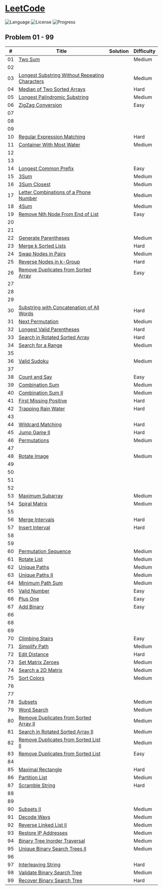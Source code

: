# [LeetCode](https://leetcode.com/problemset/all/)

![Language](https://img.shields.io/badge/Language-Python-blue) ![License](https://img.shields.io/badge/License-MIT-green) ![Progress](https://img.shields.io/badge/Progress-0%20%2F%202355-red)

## Problem 01 - 99

| #   | Title                                                                                                                           | Solution | Difficulty |
| --- | ------------------------------------------------------------------------------------------------------------------------------- | -------- | ---------- |
| 01  | [Two Sum](https://leetcode.com/problems/two-sum/)                                                                               |          | Medium     |
| 02  |                                                                                                                                 |          |            |
| 03  | [Longest Substring Without Repeating Characters](https://leetcode.com/problems/longest-substring-without-repeating-characters/) |          | Medium     |
| 04  | [Median of Two Sorted Arrays](https://leetcode.com/problems/median-of-two-sorted-arrays/)                                       |          | Hard       |
| 05  | [Longest Palindromic Substring](https://leetcode.com/problems/longest-palindromic-substring/)                                   |          | Medium     |
| 06  | [ZigZag Conversion](https://leetcode.com/problems/zigzag-conversion/)                                                           |          | Easy       |
| 07  |                                                                                                                                 |          |            |
| 08  |                                                                                                                                 |          |            |
| 09  |                                                                                                                                 |          |            |
| 10  | [Regular Expression Matching](https://leetcode.com/problems/regular-expression-matching/)                                       |          | Hard       |
| 11  | [Container With Most Water](https://leetcode.com/problems/container-with-most-water/)                                           |          | Medium     |
| 12  |                                                                                                                                 |          |            |
| 13  |                                                                                                                                 |          |            |
| 14  | [Longest Common Prefix](https://leetcode.com/problems/longest-common-prefix)                                                    |          | Easy       |
| 15  | [3Sum](https://leetcode.com/problems/3sum/)                                                                                     |          | Medium     |
| 16  | [3Sum Closest](https://leetcode.com/problems/3sum-closest/)                                                                     |          | Medium     |
| 17  | [Letter Combinations of a Phone Number](https://leetcode.com/problems/letter-combinations-of-a-phone-number/)                   |          | Medium     |
| 18  | [4Sum](https://leetcode.com/problems/4sum/)                                                                                     |          | Medium     |
| 19  | [Remove Nth Node From End of List](https://leetcode.com/problems/remove-nth-node-from-end-of-list/)                             |          | Easy       |
| 20  |                                                                                                                                 |          |            |
| 21  |                                                                                                                                 |          |            |
| 22  | [Generate Parentheses](https://leetcode.com/problems/generate-parentheses/)                                                     |          | Medium     |
| 23  | [Merge k Sorted Lists](https://leetcode.com/problems/merge-k-sorted-lists/)                                                     |          | Hard       |
| 24  | [Swap Nodes in Pairs](https://leetcode.com/problems/swap-nodes-in-pairs/)                                                       |          | Medium     |
| 25  | [Reverse Nodes in k-Group](https://leetcode.com/problems/reverse-nodes-in-k-group/)                                             |          | Hard       |
| 26  | [Remove Duplicates from Sorted Array](https://leetcode.com/problems/remove-duplicates-from-sorted-array/)                       |          | Easy       |
| 27  |                                                                                                                                 |          |            |
| 28  |                                                                                                                                 |          |            |
| 29  |                                                                                                                                 |          |            |
| 30  | [Substring with Concatenation of All Words](https://leetcode.com/problems/substring-with-concatenation-of-all-words/)           |          | Hard       |
| 31  | [Next Permutation](https://leetcode.com/problems/next-permutation/)                                                             |          | Medium     |
| 32  | [Longest Valid Parentheses](https://leetcode.com/problems/longest-valid-parentheses/)                                           |          | Hard       |
| 33  | [Search in Rotated Sorted Array](https://leetcode.com/problems/search-in-rotated-sorted-array/)                                 |          | Hard       |
| 34  | [Search for a Range](https://leetcode.com/problems/search-for-a-range/)                                                         |          | Medium     |
| 35  |                                                                                                                                 |          |            |
| 36  | [Valid Sudoku](https://leetcode.com/problems/valid-sudoku)                                                                      |          | Medium     |
| 37  |                                                                                                                                 |          |            |
| 38  | [Count and Say](https://leetcode.com/problems/count-and-say/)                                                                   |          | Easy       |
| 39  | [Combination Sum](https://leetcode.com/problems/combination-sum/)                                                               |          | Medium     |
| 40  | [Combination Sum II](https://leetcode.com/problems/combination-sum-ii/)                                                         |          | Medium     |
| 41  | [First Missing Positive](https://leetcode.com/problems/first-missing-positive/)                                                 |          | Hard       |
| 42  | [Trapping Rain Water](https://leetcode.com/problems/trapping-rain-water/)                                                       |          | Hard       |
| 43  |                                                                                                                                 |          |            |
| 44  | [Wildcard Matching](https://leetcode.com/problems/wildcard-matching/)                                                           |          | Hard       |
| 45  | [Jump Game II](https://leetcode.com/problems/jump-game-ii/)                                                                     |          | Hard       |
| 46  | [Permutations](https://leetcode.com/problems/permutations/)                                                                     |          | Medium     |
| 47  |                                                                                                                                 |          |            |
| 48  | [Rotate Image](https://leetcode.com/problems/rotate-image/)                                                                     |          | Medium     |
| 49  |                                                                                                                                 |          |            |
| 50  |                                                                                                                                 |          |            |
| 51  |                                                                                                                                 |          |            |
| 52  |                                                                                                                                 |          |            |
| 53  | [Maximum Subarray](https://leetcode.com/problems/maximum-subarray/)                                                             |          | Medium     |
| 54  | [Spiral Matrix](https://leetcode.com/problems/spiral-matrix/)                                                                   |          | Medium     |
| 55  |                                                                                                                                 |          |            |
| 56  | [Merge Intervals](https://leetcode.com/problems/merge-intervals/)                                                               |          | Hard       |
| 57  | [Insert Interval](https://leetcode.com/problems/insert-interval/)                                                               |          | Hard       |
| 58  |                                                                                                                                 |          |            |
| 59  |                                                                                                                                 |          |            |
| 60  | [Permutation Sequence](https://leetcode.com/problems/permutation-sequence/)                                                     |          | Medium     |
| 61  | [Rotate List](https://leetcode.com/problems/rotate-list/)                                                                       |          | Medium     |
| 62  | [Unique Paths](https://leetcode.com/problems/unique-paths/)                                                                     |          | Medium     |
| 63  | [Unique Paths II](https://leetcode.com/problems/unique-paths-ii/)                                                               |          | Medium     |
| 64  | [Minimum Path Sum](https://leetcode.com/problems/minimum-path-sum/)                                                             |          | Medium     |
| 65  | [Valid Number](https://leetcode.com/problems/valid-number/)                                                                     |          | Easy       |
| 66  | [Plus One](https://leetcode.com/problems/plus-one/)                                                                             |          | Easy       |
| 67  | [Add Binary](https://leetcode.com/problems/add-binary/)                                                                         |          | Easy       |
| 66  |                                                                                                                                 |          |            |
| 68  |                                                                                                                                 |          |            |
| 69  |                                                                                                                                 |          |            |
| 70  | [Climbing Stairs](https://leetcode.com/problems/climbing-stairs/)                                                               |          | Easy       |
| 71  | [Simplify Path](https://leetcode.com/problems/simplify-path/)                                                                   |          | Medium     |
| 72  | [Edit Distance](https://leetcode.com/problems/edit-distance/)                                                                   |          | Hard       |
| 73  | [Set Matrix Zeroes](https://leetcode.com/problems/set-matrix-zeroes/)                                                           |          | Medium     |
| 74  | [Search a 2D Matrix](https://leetcode.com/problems/search-a-2d-matrix/)                                                         |          | Medium     |
| 75  | [Sort Colors](https://leetcode.com/problems/sort-colors/)                                                                       |          | Medium     |
| 76  |                                                                                                                                 |          |            |
| 77  |                                                                                                                                 |          |            |
| 78  | [Subsets](https://leetcode.com/problems/subsets/)                                                                               |          | Medium     |
| 79  | [Word Search](https://leetcode.com/problems/word-search/)                                                                       |          | Medium     |
| 80  | [Remove Duplicates from Sorted Array II](https://leetcode.com/problems/remove-duplicates-from-sorted-array-ii/)                 |          | Medium     |
| 81  | [Search in Rotated Sorted Array II](https://leetcode.com/problems/search-in-rotated-sorted-array-ii/)                           |          | Medium     |
| 82  | [Remove Duplicates from Sorted List II](https://leetcode.com/problems/remove-duplicates-from-sorted-list-ii/)                   |          | Medium     |
| 83  | [Remove Duplicates from Sorted List](https://leetcode.com/problems/remove-duplicates-from-sorted-list/)                         |          | Easy       |
| 84  |                                                                                                                                 |          |            |
| 85  | [Maximal Rectangle](https://leetcode.com/problems/maximal-rectangle/)                                                           |          | Hard       |
| 86  | [Partition List](https://leetcode.com/problems/partition-list/)                                                                 |          | Medium     |
| 87  | [Scramble String](https://leetcode.com/problems/scramble-string/)                                                               |          | Hard       |
| 88  |                                                                                                                                 |          |            |
| 89  |                                                                                                                                 |          |            |
| 90  | [Subsets II](https://leetcode.com/problems/subsets-ii/)                                                                         |          | Medium     |
| 91  | [Decode Ways](https://leetcode.com/problems/decode-ways/)                                                                       |          | Medium     |
| 92  | [Reverse Linked List II](https://leetcode.com/problems/reverse-linked-list-ii/)                                                 |          | Medium     |
| 93  | [Restore IP Addresses](https://leetcode.com/problems/restore-ip-addresses/)                                                     |          | Medium     |
| 94  | [Binary Tree Inorder Traversal](https://leetcode.com/problems/binary-tree-inorder-traversal)                                    |          | Medium     |
| 95  | [Unique Binary Search Trees II](https://leetcode.com/problems/unique-binary-search-trees-ii/)                                   |          | Medium     |
| 96  |                                                                                                                                 |          |            |
| 97  | [Interleaving String](https://leetcode.com/problems/interleaving-string/)                                                       |          | Hard       |
| 98  | [Validate Binary Search Tree](https://leetcode.com/problems/validate-binary-search-tree/)                                       |          | Medium     |
| 99  | [Recover Binary Search Tree](https://leetcode.com/problems/recover-binary-search-tree)                                          |          | Hard       |
